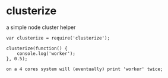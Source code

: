clusterize
==========

a simple node cluster helper

```
var clusterize = require('clusterize');

clusterize(function() {
    console.log('worker');
}, 0.5);
 
on a 4 cores system will (eventually) print 'worker' twice;
```
